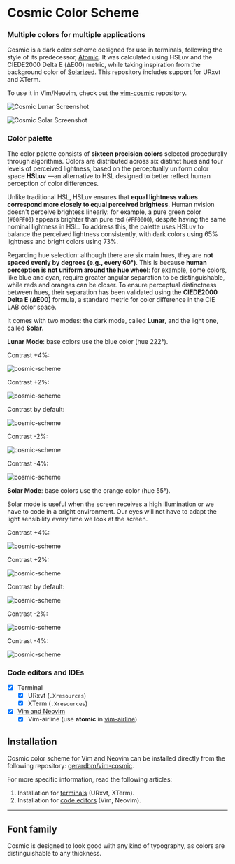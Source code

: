 # Cosmic Color Scheme

### Multiple colors for multiple applications

Cosmic is a dark color scheme designed for use in terminals, following the style of its predecessor, [Atomic](https://github.com/gerardbm/atomic). It was calculated using HSLuv and the CIEDE2000 Delta E (ΔE00) metric, while taking inspiration from the background color of [Solarized](https://github.com/altercation/solarized). This repository includes support for URxvt and XTerm.

To use it in Vim/Neovim, check out the [vim-cosmic](https://github.com/gerardbm/vim-cosmic) repository.

![Cosmic Lunar Screenshot](https://github.com/gerardbm/cosmic/blob/master/img/screenshots/Cosmic-Lunar-Mode.png)

![Cosmic Solar Screenshot](https://github.com/gerardbm/cosmic/blob/master/img/screenshots/Cosmic-Solar-Mode.png)

### Color palette

The color palette consists of **sixteen precision colors** selected procedurally through algorithms. Colors are distributed across six distinct hues and four levels of perceived lightness, based on the perceptually uniform color space **HSLuv** —an alternative to HSL designed to better reflect human perception of color differences.

Unlike traditional HSL, HSLuv ensures that **equal lightness values correspond more closely to equal perceived brightess**. Human nvision doesn't perceive brightess linearly: for example, a pure green color (`#00FF00`) appears brighter than pure red (`#FF0000`), despite having the same nominal lightness in HSL. To address this, the palette uses HSLuv to balance the perceived lightness consistently, with dark colors using 65% lightness and bright colors using 73%.

Regarding hue selection: although there are six main hues, they are **not spaced evenly by degrees (e.g., every 60°)**. This is because **human perception is not uniform around the hue wheel**: for example, some colors, like blue and cyan, require greater angular separation to be distinguishable, while reds and oranges can be closer. To ensure perceptual distinctness between hues, their separation has been validated using the **CIEDE2000 Delta E (ΔE00)** formula, a standard metric for color difference in the CIE LAB color space.

It comes with two modes: the dark mode, called **Lunar**, and the light one, called **Solar**.

**Lunar Mode**: base colors use the blue color (hue 222°).

Contrast +4%:

![cosmic-scheme](https://github.com/gerardbm/cosmic/blob/master/img/cosmic-lunar-c1.png)

Contrast +2%:

![cosmic-scheme](https://github.com/gerardbm/cosmic/blob/master/img/cosmic-lunar-c2.png)

Contrast by default:

![cosmic-scheme](https://github.com/gerardbm/cosmic/blob/master/img/cosmic-lunar-c3.png)

Contrast -2%:

![cosmic-scheme](https://github.com/gerardbm/cosmic/blob/master/img/cosmic-lunar-c4.png)

Contrast -4%:

![cosmic-scheme](https://github.com/gerardbm/cosmic/blob/master/img/cosmic-lunar-c5.png)

**Solar Mode**: base colors use the orange color (hue 55°).

Solar mode is useful when the screen receives a high illumination or we have to code in a bright environment. Our eyes will not have to adapt the light sensibility every time we look at the screen.

Contrast +4%:

![cosmic-scheme](https://github.com/gerardbm/cosmic/blob/master/img/cosmic-solar-c6.png)

Contrast +2%:

![cosmic-scheme](https://github.com/gerardbm/cosmic/blob/master/img/cosmic-solar-c7.png)

Contrast by default:

![cosmic-scheme](https://github.com/gerardbm/cosmic/blob/master/img/cosmic-solar-c8.png)

Contrast -2%:

![cosmic-scheme](https://github.com/gerardbm/cosmic/blob/master/img/cosmic-solar-c9.png)

Contrast -4%:

![cosmic-scheme](https://github.com/gerardbm/cosmic/blob/master/img/cosmic-solar-c0.png)

### Code editors and IDEs

- [x] Terminal
	- [x] URxvt (`.Xresources`)
	- [x] XTerm (`.Xresources`)
- [x] [Vim and Neovim](https://github.com/gerardbm/vim-cosmic)
	- [x] Vim-airline (use **atomic** in [vim-airline](https://github.com/vim-airline/vim-airline))

## Installation

Cosmic color scheme for Vim and Neovim can be installed directly from the following repository: [gerardbm/vim-cosmic](https://github.com/gerardbm/vim-cosmic).

For more specific information, read the following articles:

1. Installation for [terminals](https://github.com/gerardbm/cosmic/blob/master/INSTALL_TERM.md) (URxvt, XTerm).
2. Installation for [code editors](https://github.com/gerardbm/cosmic/blob/master/INSTALL_EDITORS.md) (Vim, Neovim).

- - -

## Font family

Cosmic is designed to look good with any kind of typography, as colors are distinguishable to any thickness.
